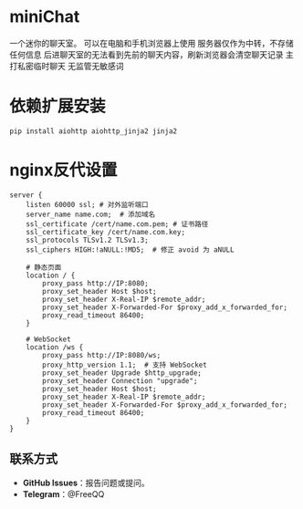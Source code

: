 # miniChat
一个迷你的聊天室。
可以在电脑和手机浏览器上使用
服务器仅作为中转，不存储任何信息
后进聊天室的无法看到先前的聊天内容，刷新浏览器会清空聊天记录
主打私密临时聊天
无监管无敏感词

# 依赖扩展安装
```
pip install aiohttp aiohttp_jinja2 jinja2
```

# nginx反代设置
```
server {
    listen 60000 ssl; # 对外监听端口
    server_name name.com;  # 添加域名
    ssl_certificate /cert/name.com.pem; # 证书路径
    ssl_certificate_key /cert/name.com.key; 
    ssl_protocols TLSv1.2 TLSv1.3;
    ssl_ciphers HIGH:!aNULL:!MD5;  # 修正 avoid 为 aNULL

    # 静态页面
    location / {
        proxy_pass http://IP:8080; 
        proxy_set_header Host $host;
        proxy_set_header X-Real-IP $remote_addr;
        proxy_set_header X-Forwarded-For $proxy_add_x_forwarded_for;
        proxy_read_timeout 86400;
    }

    # WebSocket
    location /ws {
        proxy_pass http://IP:8080/ws;
        proxy_http_version 1.1;  # 支持 WebSocket
        proxy_set_header Upgrade $http_upgrade;
        proxy_set_header Connection "upgrade";
        proxy_set_header Host $host;
        proxy_set_header X-Real-IP $remote_addr;
        proxy_set_header X-Forwarded-For $proxy_add_x_forwarded_for;
        proxy_read_timeout 86400;
    }
}
```

## 联系方式

- **GitHub Issues**：报告问题或提问。
- **Telegram**：@FreeQQ